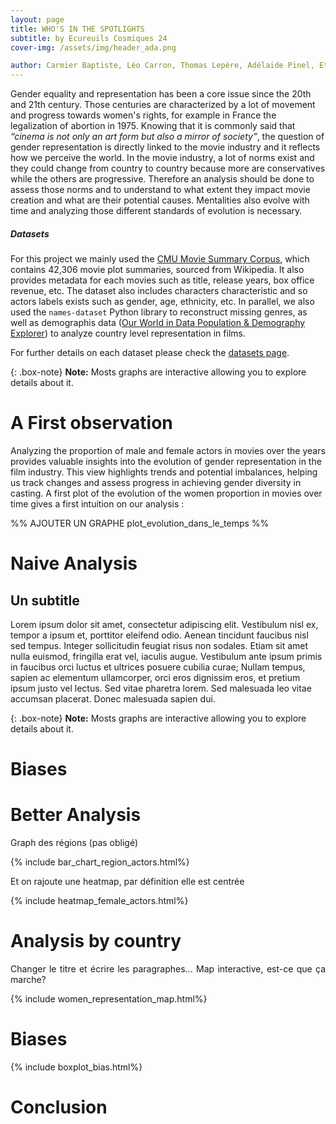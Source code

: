 ```yaml
---
layout: page
title: WHO'S IN THE SPOTLIGHTS
subtitle: by Ecureuils Cosmiques 24
cover-img: /assets/img/header_ada.png

author: Carmier Baptiste, Léo Carron, Thomas Lepère, Adélaide Pinel, Etienne De Labarrière
---
```


Gender equality and representation has been a core issue since the 20th and 21th century. Those centuries are characterized by a lot of movement and progress towards women's rights, for example in France the legalization of abortion in 1975. Knowing that it is commonly said that _“cinema is not only an art form but also a mirror of society”_, the question of gender representation is directly linked to the movie industry and it reflects how we perceive the world. In the movie industry, a lot of norms exist and they could change from country to country because more are conservatives while the others are progressive. Therefore an analysis should be done to assess those norms and to understand to what extent they impact movie creation and what are their potential causes. Mentalities also evolve with time and analyzing those different standards of evolution is necessary.

##### Datasets
For this project we mainly used the [CMU Movie Summary Corpus](https://www.cs.cmu.edu/~ark/personas/), which contains 42,306 movie plot summaries, sourced from Wikipedia. It also provides metadata for each movies such as title, release years, box office revenue, etc. The dataset also includes characters characteristic and so actors labels exists such as gender, age, ethnicity, etc.
In parallel, we also used the `names-dataset` Python library to reconstruct missing genres, as well as demographis data ([Our World in Data Population & Demography Explorer](https://ourworldindata.org/explorers/population-and-demography)) to analyze country level representation in films.

For further details on each dataset please check the [datasets page](https://baptistecarmier.github.io/datasets/).


{: .box-note}
**Note:** Mosts graphs are interactive allowing you to explore details about it.

# A First observation 
Analyzing the proportion of male and female actors in movies over the years provides valuable insights into the evolution of gender representation in the film industry. This view highlights trends and potential imbalances, helping us track changes and assess progress in achieving gender diversity in casting. A first plot of the evolution of the women proportion in movies over time gives a first intuition on our analysis : 

%% AJOUTER UN GRAPHE plot_evolution_dans_le_temps %%
 
# Naive Analysis
## Un subtitle

Lorem ipsum dolor sit amet, consectetur adipiscing elit. Vestibulum nisl ex, tempor a ipsum et, porttitor eleifend odio. Aenean tincidunt faucibus nisl sed tempus. Integer sollicitudin feugiat risus non sodales. Etiam sit amet nulla euismod, fringilla erat vel, iaculis augue. Vestibulum ante ipsum primis in faucibus orci luctus et ultrices posuere cubilia curae; Nullam tempus, sapien ac elementum ullamcorper, orci eros dignissim eros, et pretium ipsum justo vel lectus. Sed vitae pharetra lorem. Sed malesuada leo vitae accumsan placerat. Donec malesuada sapien dui.

{: .box-note}
**Note:** Mosts graphs are interactive allowing you to explore details about it.


# Biases 

# Better Analysis

<div style="text-align: justify;">
Graph des régions (pas obligé)
</div>

{% include bar_chart_region_actors.html%} 

<div style="text-align: justify;">
Et on rajoute une heatmap, par définition elle est centrée
</div>

{% include heatmap_female_actors.html%} 

# Analysis by country

<div style="text-align: justify;">
Changer le titre et écrire les paragraphes... Map interactive, est-ce que ça marche?
</div>

{% include women_representation_map.html%} 

# Biases

{% include boxplot_bias.html%} 

# Conclusion

